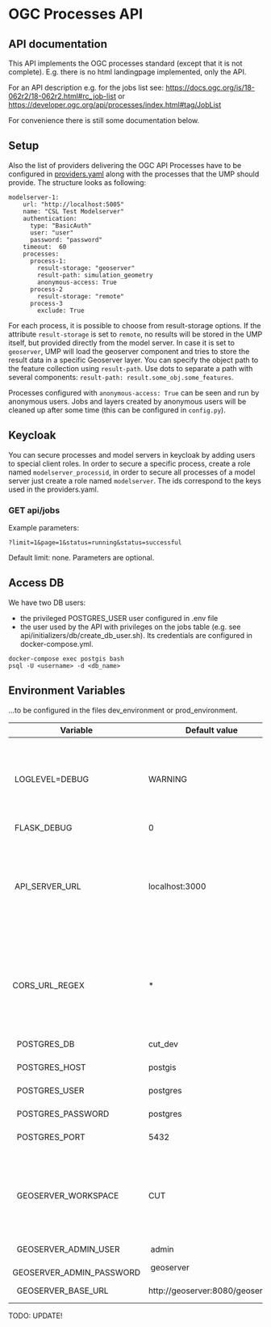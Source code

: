 # OGC Processes API

## API documentation
This API implements the OGC processes standard (except that it is not complete). E.g. there is no html landingpage implemented, only the API.

For an API description e.g. for the jobs list see:
https://docs.ogc.org/is/18-062r2/18-062r2.html#rc_job-list
or
https://developer.ogc.org/api/processes/index.html#tag/JobList

For convenience there is still some documentation below.

## Setup
Also the list of providers delivering the OGC API Processes  have to be configured in [providers.yaml](../../../providers.yaml.example) along with the processes that the UMP should provide. The structure looks as following:

```
modelserver-1:
    url: "http://localhost:5005"
    name: "CSL Test Modelserver"
    authentication:
      type: "BasicAuth"
      user: "user"
      password: "password"
    timeout:  60
    processes:
      process-1:
        result-storage: "geoserver"
        result-path: simulation_geometry
        anonymous-access: True
      process-2
        result-storage: "remote"
      process-3
        exclude: True

```

For each process, it is possible to choose from result-storage options. If the attribute `result-storage` is set to `remote`, no results will be stored in the UMP itself, but provided directly from the model server. In case it is set to `geoserver`, UMP will load the geoserver component and tries to store the result data in a specific Geoserver layer. You can specify the object path to the feature collection using `result-path`. Use dots to separate a path with several components: `result-path: result.some_obj.some_features`.

Processes configured with `anonymous-access: True` can be seen and run by anonymous users. Jobs and layers created by anonymous users will be cleaned up after some time (this can be configured in `config.py`).

## Keycloak

You can secure processes and model servers in keycloak by adding users to special client roles. In order to secure a specific process, create a role named `modelserver_processid`, in order to secure all processes of a model server just create a role named `modelserver`. The ids correspond to the keys used in the providers.yaml.


### GET api/jobs
Example parameters:
```
?limit=1&page=1&status=running&status=successful
```

Default limit: none.
Parameters are optional.

## Access DB
We have two DB users:
- the privileged POSTGRES_USER user configured in .env file
- the user used by the API with privileges on the jobs table (e.g. see api/initializers/db/create_db_user.sh). Its credentials are configured in docker-compose.yml.

```
docker-compose exec postgis bash
psql -U <username> -d <db_name>
```

## Environment Variables
...to be configured in the files dev_environment or prod_environment.

|   Variable    | Default value | Description |
| ------------- | ------------- | ----------- |
|  LOGLEVEL=DEBUG | WARNING | Logging level: DEBUG, INFO, WARNING, ERROR, CRITICAL or NOTSET | 
|  FLASK_DEBUG | 0 |  |
|  API_SERVER_URL      | localhost:3000 | This is only used to return the complete URL in the result of the job details as specified in OGC. |
|  CORS_URL_REGEX | * | Restrict CORS support to configured URL. Should be the frontend url.  |
|  POSTGRES_DB | cut_dev | Database name |
|  POSTGRES_HOST | postgis | Database name |
|  POSTGRES_USER | postgres | Database name |
|  POSTGRES_PASSWORD | postgres | Database name |
|  POSTGRES_PORT | 5432 | Database name |
|  GEOSERVER_WORKSPACE  | CUT | All layers are being stored to one geoserver workspace. Configure its name here.
|  GEOSERVER_ADMIN_USER | admin | |
|  GEOSERVER_ADMIN_PASSWORD | geoserver | |
|  GEOSERVER_BASE_URL | http://geoserver:8080/geoserver | Url to the geoserver. |

TODO: UPDATE!



